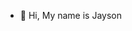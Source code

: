 - 👋 Hi, My name is Jayson

<!---
JjaysonWong/JjaysonWong is a ✨ special ✨ repository because its `README.md` (this file) appears on your GitHub profile.
You can click the Preview link to take a look at your changes.
--->
